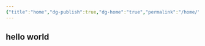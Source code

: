 ```yaml
---
{"title":"home","dg-publish":true,"dg-home":"true","permalink":"/home/","tags":["gardenEntry"],"dgPassFrontmatter":true}
---
```


## hello world
